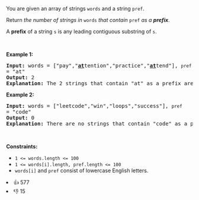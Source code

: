 <p>You are given an array of strings <code>words</code> and a string <code>pref</code>.</p>

<p>Return <em>the number of strings in </em><code>words</code><em> that contain </em><code>pref</code><em> as a <strong>prefix</strong></em>.</p>

<p>A <strong>prefix</strong> of a string <code>s</code> is any leading contiguous substring of <code>s</code>.</p>

<p>&nbsp;</p> 
<p><strong class="example">Example 1:</strong></p>

<pre>
<strong>Input:</strong> words = ["pay","<strong><u>at</u></strong>tention","practice","<u><strong>at</strong></u>tend"], <span><code>pref </code></span>= "at"
<strong>Output:</strong> 2
<strong>Explanation:</strong> The 2 strings that contain "at" as a prefix are: "<u><strong>at</strong></u>tention" and "<u><strong>at</strong></u>tend".
</pre>

<p><strong class="example">Example 2:</strong></p>

<pre>
<strong>Input:</strong> words = ["leetcode","win","loops","success"], <span><code>pref </code></span>= "code"
<strong>Output:</strong> 0
<strong>Explanation:</strong> There are no strings that contain "code" as a prefix.
</pre>

<p>&nbsp;</p> 
<p><strong>Constraints:</strong></p>

<ul> 
 <li><code>1 &lt;= words.length &lt;= 100</code></li> 
 <li><code>1 &lt;= words[i].length, pref.length &lt;= 100</code></li> 
 <li><code>words[i]</code> and <code>pref</code> consist of lowercase English letters.</li> 
</ul>

<div><li>👍 577</li><li>👎 15</li></div>